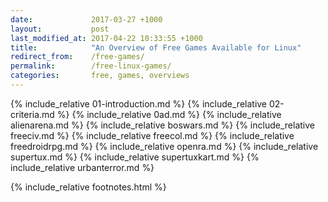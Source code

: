 ```yaml
---
date:             2017-03-27 +1000
layout:           post
last_modified_at: 2017-04-22 10:33:55 +1000
title:            "An Overview of Free Games Available for Linux"
redirect_from:    /free-games/
permalink:        /free-linux-games/
categories:       free, games, overviews
---
```


{% include_relative 01-introduction.md %}
{% include_relative 02-criteria.md %}
{% include_relative 0ad.md %}
{% include_relative alienarena.md %}
{% include_relative boswars.md %}
{% include_relative freeciv.md %}
{% include_relative freecol.md %}
{% include_relative freedroidrpg.md %}
{% include_relative openra.md %}
{% include_relative supertux.md %}
{% include_relative supertuxkart.md %}
{% include_relative urbanterror.md %}

{% include_relative footnotes.html %}

